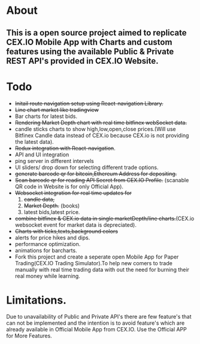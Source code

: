 # About

## This is a open source project aimed to replicate CEX.IO Mobile App with Charts and custom features using the available Public & Private REST API's provided in CEX.IO Website.

# Todo

* ~~Initail route navigation setup using React-navigation Library.~~
* ~~Line chart market like tradingview~~
* Bar charts for latest bids.
* ~~Rendering Market Depth chart with real time bitfinex webSocket data.~~
* candle sticks charts to show high,low,open,close prices.(Will use Bitfinex Candle data instead of CEX.io because CEX.io is not providing the latest data).
* ~~Redux integration with React-navigation~~.
* API and UI integration
* ping server in different intervels
* UI sliders/ drop down for selecting different trade options.
* ~~generate barcode qr for bitcoin,Ethereum Address for depositing.~~
* ~~Scan barcode qr for reading API Secret from CEX.IO Profile.~~ (scanable QR code in Website is for only Official App).
* ~~Websocket integration for real time updates for~~
    1. ~~candle data,~~
    2. ~~Market Depth.~~ (books)
    3. latest bids,latest price.
* ~~combine bitfinex & CEX.io data in single marketDepth/line charts.~~(CEX.io websocket event for market data is depreciated).
* ~~Charts with ticks,texts,background colors~~
* alerts for price hikes and dips.
* performance optimization.
* animations for barcharts.
* Fork this project and create a seperate open Mobile App for Paper Trading(CEX.IO Trading Simulator).To help
  new comers to trade manually with real time trading data with out the need for burning their real money while learning.

# Limitations.
Due to unavailability of Public and Private API's there are few feature's that can not be implemented and the intention
is to avoid feature's which are already available in Official Mobile App from CEX.IO. 
Use the Official APP for More Features.

